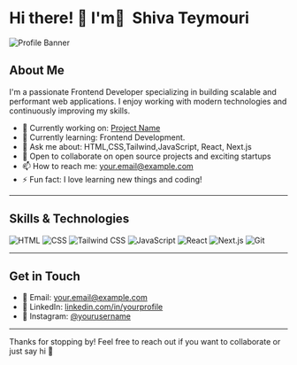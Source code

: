 # Hi there! 👋 I'm ُ Shiva Teymouri

![Profile Banner]()

## About Me

I'm a passionate Frontend Developer specializing in building scalable and performant web applications. I enjoy working with modern technologies and continuously improving my skills.

- 🔭 Currently working on: [Project Name](https://github.com/username/project)
- 🌱 Currently learning: Frontend Development.
- 💬 Ask me about: HTML,CSS,Tailwind,JavaScript, React, Next.js
- 👯 Open to collaborate on open source projects and exciting startups
- 📫 How to reach me: [your.email@example.com](shivateymouri.st@gmail.com)
- ⚡ Fun fact: I love learning new things and coding!

---

## Skills & Technologies
![HTML](https://img.shields.io/badge/-HTML-E34F26?style=flat&logo=html5&logoColor=white)
![CSS](https://img.shields.io/badge/-CSS-1572B6?style=flat&logo=css3&logoColor=white)
![Tailwind CSS](https://img.shields.io/badge/-Tailwind_CSS-06B6D4?style=flat&logo=tailwind-css&logoColor=white)
![JavaScript](https://img.shields.io/badge/-JavaScript-F7DF1E?style=flat&logo=javascript&logoColor=black)
![React](https://img.shields.io/badge/-React-61DAFB?style=flat&logo=react&logoColor=black)
![Next.js](https://img.shields.io/badge/-Next.js-000000?style=flat&logo=nextdotjs&logoColor=white)
![Git](https://img.shields.io/badge/-Git-F05032?style=flat&logo=git&logoColor=white)


---

## Get in Touch

- 📧 Email: [your.email@example.com](shivateymouri.st@gmail.com)  
- 🔗 LinkedIn: [linkedin.com/in/yourprofile](http://www.linkedin.com/in/shiva-teymoori)  
- 📸 Instagram: [@yourusername](https://www.instagram.com/shivateymouri.dev?igsh=MXh3NXBhMjhsZ2tiYg==)

---

Thanks for stopping by! Feel free to reach out if you want to collaborate or just say hi 👋  
